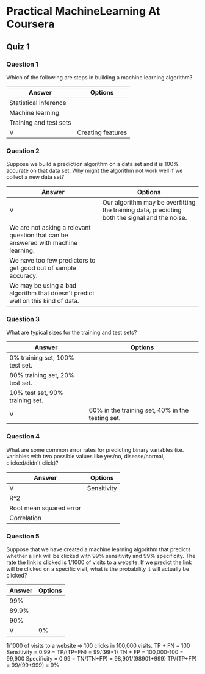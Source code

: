 # Practical MachineLearning At Coursera

## Quiz 1

### Question 1

Which of the following are steps in building a machine learning algorithm?

Answer  | Options
------- | -------
   | Statistical inference
   | Machine learning
   | Training and test sets
 V | Creating features
 
### Question 2
 
Suppose we build a prediction algorithm on a data set and it is 100% accurate on that data set. Why might the algorithm not work well if we collect a new data set?
 
Answer  | Options
------- | -------
 V | Our algorithm may be overfitting the training data, predicting both the signal and the noise.
   | We are not asking a relevant question that can be answered with machine learning.
   | We have too few predictors to get good out of sample accuracy.
   | We may be using a bad algorithm that doesn't predict well on this kind of data.
   
### Question 3

What are typical sizes for the training and test sets?

Answer  | Options
------- | -------
   | 0% training set, 100% test set.
   | 80% training set, 20% test set.
   | 10% test set, 90% training set.
 V | 60% in the training set, 40% in the testing set.

### Question 4

What are some common error rates for predicting binary variables (i.e. variables with two possible values like yes/no, disease/normal, clicked/didn't click)?

Answer  | Options
------- | -------
 V | Sensitivity
   | R^2
   | Root mean squared error
   | Correlation

### Question 5

Suppose that we have created a machine learning algorithm that predicts whether a link will be clicked with 99% sensitivity and 99% specificity. The rate the link is clicked is 1/1000 of visits to a website. If we predict the link will be clicked on a specific visit, what is the probability it will actually be clicked?

Answer  | Options
------- | -------
   | 99%
   | 89.9%
   | 90%
 V | 9%

1/1000 of visits to a website => 100 clicks in 100,000 visits.
TP + FN = 100
Sensitivity = 0.99 = TP/(TP+FN) = 99/(99+1)
TN + FP = 100,000-100 = 99,900
Specificity = 0.99 = TN/(TN+FP) = 98,901/(98901+999)
TP/(TP+FP) = 99/(99+999) = 9%